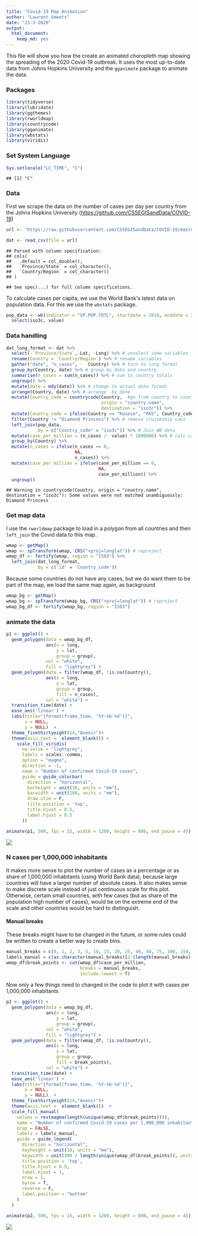 ```yaml
---
title: "Covid-19 Map Animation"
author: "Laurent Smeets"
date: "23-3-2020"
output:
  html_document:
    keep_md: yes
---
```



This file will show you how the create an animated choropleth map showing the spreading of the 2020 Covid-19 outbreak. It uses the most up-to-date data from Johns Hopkins University and the `gganimate` package to animate the data.


### Packages


```r
library(tidyverse)
library(lubridate)
library(ggthemes)
library(rworldmap)
library(countrycode)
library(gganimate)
library(wbstats)
library(viridis)
```


### Set System Language


```r
Sys.setlocale("LC_TIME", "C")
```

```
## [1] "C"
```

### Data

First we scrape the data on the number of cases per day per country from the  Johns Hopkins University (https://github.com/CSSEGISandData/COVID-19)


```r
url <- "https://raw.githubusercontent.com/CSSEGISandData/COVID-19/master/csse_covid_19_data/csse_covid_19_time_series/time_series_covid19_confirmed_global.csv"

dat <- read_csv(file = url) 
```

```
## Parsed with column specification:
## cols(
##   .default = col_double(),
##   `Province/State` = col_character(),
##   `Country/Region` = col_character()
## )
```

```
## See spec(...) for full column specifications.
```


To calculate cases per capita, we use the World Bank's latest data on population data. For this we use the `wbstats` package.


```r
pop_data <- wb(indicator = "SP.POP.TOTL", startdate = 2018, enddate = 2018) %>%
  select(iso3c, value)
```

### Data handling


```r
dat_long_format <- dat %>%
  select(-`Province/State`,-Lat, -Long) %>% # unselect some variables
  rename(Country = `Country/Region`) %>% # rename variables
  gather("date", "n_cases", -  Country) %>% # turn to long format
  group_by(Country, date) %>% # group by date and country
  summarise(n_cases = sum(n_cases)) %>% # sum to country totals
  ungroup() %>%
  mutate(date = mdy(date)) %>% # change to actual date format
  arrange(Country, date) %>% # arrange  by date
  mutate(Country_code = countrycode(Country,  #go from country to country code
                                    origin = "country.name",
                                    destination = "iso3c")) %>% 
  mutate(Country_code = ifelse(Country == "Kosovo", "RKS", Country_code)) %>%
  filter(Country != "Diamond Princess") %>% # remove cruiseship caes
  left_join(pop_data,
            by = c("Country_code" = "iso3c")) %>% # Join WB data
  mutate(case_per_million = (n_cases /  value) * 1000000) %>% # calc cases per mil
  group_by(Country) %>%
  mutate(n_cases = ifelse(n_cases == 0, 
                          NA,
                          n_cases)) %>%
  mutate(case_per_million = ifelse(case_per_million == 0,
                                   NA, 
                                   case_per_million)) %>%
  ungroup()
```

```
## Warning in countrycode(Country, origin = "country.name", destination = "iso3c"): Some values were not matched unambiguously: Diamond Princess
```

### Get map data

I use the `rworldmap` package to load in a polygon from all countries and then `left_join` the Covid data to this map.  


```r
wmap <- getMap()
wmap <- spTransform(wmap, CRS("+proj=longlat")) # reproject
wmap_df <- fortify(wmap, region = "ISO3") %>%
  left_join(dat_long_format, 
            by = c('id' = 'Country_code')) 
```

Because some countries do not have any cases, but we do want them to be part of the map, we load the same map again, as background


```r
wmap_bg <- getMap()
wmap_bg <- spTransform(wmap_bg, CRS("+proj=longlat")) # reproject
wmap_bg_df <- fortify(wmap_bg, region = "ISO3")
```


### animate the data


```r
p1 <- ggplot() +
  geom_polygon(data = wmap_bg_df,
               aes(x = long,
                   y = lat,
                   group = group),
               col = "white",
               fill = "lightgrey") + 
  geom_polygon(data = filter(wmap_df, !is.na(Country)),
               aes(x = long,
                   y = lat,
                   group = group,
                   fill = n_cases),
               col = "white") +
  transition_time(date) +
  ease_aes('linear') +
  labs(title="{format(frame_time, '%Y-%b-%d')}", 
       x = NULL, 
       y = NULL)  +
  theme_fivethirtyeight(14,"Avenir")+
  theme(axis.text =  element_blank()) +
    scale_fill_viridis(
      na.value = "lightgrey",
      labels = scales::comma,
      option = "magma", 
      direction = -1,
      name = "Number of confirmed Covid-19 cases",
      guide = guide_colorbar(
        direction = "horizontal",
        barheight = unit(10, units = "mm"),
        barwidth = unit(200, units = "mm"),
        draw.ulim = F,
        title.position = 'top',
        title.hjust = 0.5,
        label.hjust = 0.5
      ))  
```




```r
animate(p1, 500, fps = 15, width = 1200, height = 800, end_pause = 45)
```

![](code_files/figure-html/unnamed-chunk-9-1.gif)<!-- -->


### N cases per 1,000,000 inhabitants

It makes more sense to plot the number of cases as a percentage or as share of 1,000,000 inhabitants (using World Bank data), because large countries will have a larger number of absolute cases. It also makes sense to make  discrete scale instead of just continuous scale for this plot. Otherwise, certain small countries, with few cases (but as share of the population high number of cases), would be on the extreme end of the scale and other countries would be hard to distinguish. 


#### Manual breaks

These breaks might have to be changed in the future, or some rules could be written to create a better way to create bins.


```r
manual_breaks = c(0, 1, 2, 3, 5, 10, 15, 20, 25, 40, 50, 75, 100, 150, 250, 500, 1000, 10000000)
labels_manual = c(as.character(manual_breaks)[2:(length(manual_breaks)-1)], "1000+")
wmap_df$break_points <- cut(wmap_df$case_per_million,
                            breaks = manual_breaks,
                            include.lowest = T)
```


Now only a few things need to changed in the code to plot it with cases per 1,000,000 inhabitants


```r
p2 <- ggplot() +
  geom_polygon(data = wmap_bg_df,
               aes(x = long,
                   y = lat,
                   group = group),
               col = "white",
               fill = "lightgrey") + 
  geom_polygon(data = filter(wmap_df, !is.na(Country)),
               aes(x = long,
                   y = lat,
                   group = group,
                   fill = break_points),
               col = "white") +
  transition_time(date) +
  ease_aes('linear') +
  labs(title="{format(frame_time, '%Y-%b-%d')}", 
       x = NULL, 
       y = NULL)  +
  theme_fivethirtyeight(14,"Avenir")+
  theme(axis.text =  element_blank())  +
  scale_fill_manual(
    values = rev(magma(length(unique(wmap_df$break_points)))),
    name = "Number of confirmed Covid-19 cases per 1,000,000 inhabitants",
    drop = FALSE,
    labels = labels_manual,
    guide = guide_legend(
      direction = "horizontal",
      keyheight = unit(10, units = "mm"),
      keywidth = unit(300 / length(unique(wmap_df$break_points)), units = "mm"),
      title.position = 'top',
      title.hjust = 0.5,
      label.hjust = 1,
      nrow = 1,
      byrow = T,
      reverse = F,
      label.position = "bottom"
    )
  )
```



```r
animate(p2, 500, fps = 15, width = 1200, height = 800, end_pause = 45)
```

![](code_files/figure-html/unnamed-chunk-12-1.gif)<!-- -->


